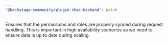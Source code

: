 ```yaml
---
'@backstage-community/plugin-rbac-backend': patch
---
```


Ensures that the permissions and roles are properly synced during request handling. This is important in high availability scenarios as we need to ensure data is up to date during scaling.
